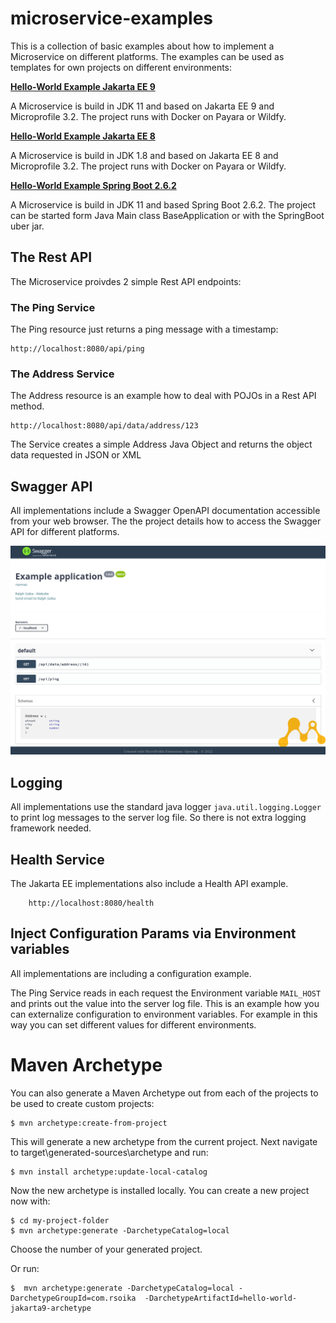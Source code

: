 # microservice-examples
This is a collection of basic examples about how to implement a Microservice on different platforms. The examples can be used as templates for own projects on different environments:

**[Hello-World Example Jakarta EE 9](./jakarta9/README.md)**

A Microservice is build in JDK 11 and based on Jakarta EE 9 and Microprofile 3.2. The project runs with Docker on Payara or Wildfy. 

**[Hello-World Example Jakarta EE 8](./jakarta8/README.md)**

A Microservice is build in JDK 1.8 and based on Jakarta EE 8 and Microprofile 3.2. The project runs with Docker on Payara or Wildfy. 

**[Hello-World Example Spring Boot 2.6.2](./springboot/README.md)**

A Microservice is build in JDK 11 and based Spring Boot 2.6.2. The project can be started form Java Main class BaseApplication or with the SpringBoot uber jar. 


	
## The Rest API

The Microservice proivdes 2 simple Rest API endpoints:

### The Ping Service

The Ping resource just returns a ping message with a timestamp:

	http://localhost:8080/api/ping


### The Address Service

The Address resource is an example how to deal with POJOs in a Rest API method.

	http://localhost:8080/api/data/address/123

The Service creates a simple Address Java Object and returns the object data requested in JSON or XML

## Swagger API

All implementations include a Swagger OpenAPI documentation accessible from your web browser. The the project details how to access the Swagger API for different platforms. 

<img src="./doc/images/swagger_ui.png" />


## Logging

All implementations use the standard java logger `java.util.logging.Logger` to print log messages to the server log file. So there is not extra logging framework needed.

## Health Service

The Jakarta EE implementations also include a Health API example. 

		http://localhost:8080/health
	
## Inject Configuration Params via Environment variables

All implementations are including a configuration example. 

The Ping Service reads in each request the Environment variable `MAIL_HOST` and prints out the value into the server log file.
This is an example how you can externalize configuration to environment variables. For example in this way you can set different values for different environments. 


# Maven Archetype

You can also generate a Maven Archetype out from each of the projects to be used to create custom projects:

	$ mvn archetype:create-from-project

This will generate a new archetype from the current project.
Next navigate to target\generated-sources\archetype and run:

	$ mvn install archetype:update-local-catalog

Now the new archetype is installed locally. You can create a new project now with:

	$ cd my-project-folder	
	$ mvn archetype:generate -DarchetypeCatalog=local

Choose the number of your generated project.

Or run:

	$  mvn archetype:generate -DarchetypeCatalog=local -DarchetypeGroupId=com.rsoika  -DarchetypeArtifactId=hello-world-jakarta9-archetype
